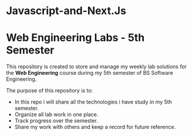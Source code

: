 # Javascript-and-Next.Js
# Web Engineering Labs - 5th Semester

This repository is created to store and manage my weekly lab solutions for the **Web Engineering** course during my 5th semester of BS Software Engineering. 

The purpose of this repository is to:

- In this repo i will share all the technologies i have study in my 5th semester. 
- Organize all lab work in one place.
- Track progress over the semester.
- Share my work with others and keep a record for future reference.
